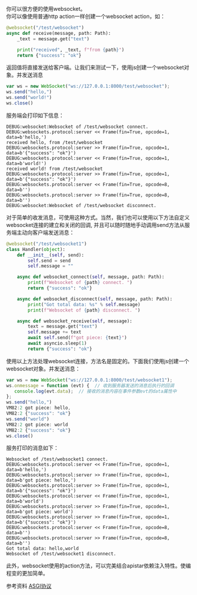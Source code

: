 你可以很方便的使用websocket。
<br>
你可以像使用普通http action一样创建一个websocket action，如：
```python
@websocket("/test/websocket")
async def receive(message, path: Path):
    _text = message.get("text")

    print("received", _text, f"from {path}")
    return {"success": "ok"}
```
返回值将直接发送给客户端。让我们来测试一下，使用js创建一个websocket对象。并发送消息
````js
var ws = new WebSocket("ws://127.0.0.1:8000/test/websocket"); 
ws.send("hello,")
ws.send("world!")
ws.close()
````
服务端会打印如下信息：
```
DEBUG:websocket:Websocket of /test/websocket connect.
DEBUG:websockets.protocol:server << Frame(fin=True, opcode=1, data=b'hello,')
received hello, from /test/websocket
DEBUG:websockets.protocol:server >> Frame(fin=True, opcode=1, data=b'{"success": "ok"}')
DEBUG:websockets.protocol:server << Frame(fin=True, opcode=1, data=b'world!')
received world! from /test/websocket
DEBUG:websockets.protocol:server >> Frame(fin=True, opcode=1, data=b'{"success": "ok"}')
DEBUG:websockets.protocol:server << Frame(fin=True, opcode=8, data=b'')
DEBUG:websockets.protocol:server >> Frame(fin=True, opcode=8, data=b'')
DEBUG:websocket:Websocket of /test/websocket disconnect.
```
对于简单的收发消息，可使用这种方式。当然，我们也可以使用以下方法自定义websocket连接的建立和关闭的回调, 并且可以随时随地手动调用send方法从服务端主动向客户端发送消息：
```python
@websocket("/test/websocket1")
class Handler(object):
    def __init__(self, send):
        self.send = send
        self.message = ""

    async def websocket_connect(self, message, path: Path):
        print(f"Websocket of {path} connect. ")
        return {"success": "ok"}

    async def websocket_disconnect(self, message, path: Path):
        print("Got total data: %s" % self.message)
        print(f"Websocket of {path} disconnect. ")

    async def websocket_receive(self, message):
        text = message.get("text")
        self.message += text
        await self.send(f"got piece: {text}")
        await asyncio.sleep(1)
        return {"success": "ok"}
```
使用以上方法处理websocket连接，方法名是固定的。下面我们使用js创建一个websocket对象。并发送消息：
```js
var ws = new WebSocket("ws://127.0.0.1:8000/test/websocket1");
ws.onmessage = function (evt) {  // 收到服务器发送的消息后执行的回调
   console.log(evt.data);  // 接收的消息内容在事件参数evt的data属性中
};
ws.send("hello,")
VM82:2 got piece: hello,
VM82:2 {"success": "ok"}
ws.send("world")
VM82:2 got piece: world
VM82:2 {"success": "ok"}
ws.close()
```
服务打印的消息如下：
```
Websocket of /test/websocket1 connect.
DEBUG:websockets.protocol:server << Frame(fin=True, opcode=1, data=b'hello,')
DEBUG:websockets.protocol:server >> Frame(fin=True, opcode=1, data=b'got piece: hello,')
DEBUG:websockets.protocol:server >> Frame(fin=True, opcode=1, data=b'{"success": "ok"}')
DEBUG:websockets.protocol:server << Frame(fin=True, opcode=1, data=b'world')
DEBUG:websockets.protocol:server >> Frame(fin=True, opcode=1, data=b'got piece: world')
DEBUG:websockets.protocol:server >> Frame(fin=True, opcode=1, data=b'{"success": "ok"}')
DEBUG:websockets.protocol:server << Frame(fin=True, opcode=8, data=b'')
DEBUG:websockets.protocol:server >> Frame(fin=True, opcode=8, data=b'')
Got total data: hello,world
Websocket of /test/websocket1 disconnect.
```
此外，websocket使用的action方法，可以完美结合apistar依赖注入特性。使编程变的更加简单。

参考资料 [ASGI协议](https://github.com/django/asgiref/blob/master/specs/www.rst)
